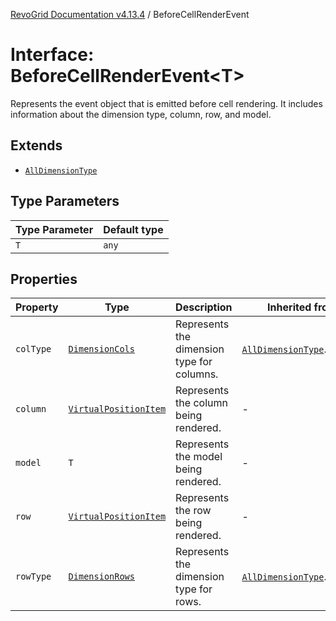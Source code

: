 [RevoGrid Documentation v4.13.4](README.md) / BeforeCellRenderEvent

# Interface: BeforeCellRenderEvent\<T\>

Represents the event object that is emitted before cell rendering.
It includes information about the dimension type, column, row, and model.

## Extends

- [`AllDimensionType`](Interface.AllDimensionType.md)

## Type Parameters

| Type Parameter | Default type |
| ------ | ------ |
| `T` | `any` |

## Properties

| Property | Type | Description | Inherited from | Defined in |
| ------ | ------ | ------ | ------ | ------ |
| `colType` | [`DimensionCols`](TypeAlias.DimensionCols.md) | Represents the dimension type for columns. | [`AllDimensionType`](Interface.AllDimensionType.md).`colType` | [src/types/interfaces.ts:769](https://github.com/revolist/revogrid/blob/325e86c31155d90566dec588c08b121b0ae7657a/src/types/interfaces.ts#L769) |
| `column` | [`VirtualPositionItem`](Interface.VirtualPositionItem.md) | Represents the column being rendered. | - | [src/types/interfaces.ts:712](https://github.com/revolist/revogrid/blob/325e86c31155d90566dec588c08b121b0ae7657a/src/types/interfaces.ts#L712) |
| `model` | `T` | Represents the model being rendered. | - | [src/types/interfaces.ts:722](https://github.com/revolist/revogrid/blob/325e86c31155d90566dec588c08b121b0ae7657a/src/types/interfaces.ts#L722) |
| `row` | [`VirtualPositionItem`](Interface.VirtualPositionItem.md) | Represents the row being rendered. | - | [src/types/interfaces.ts:717](https://github.com/revolist/revogrid/blob/325e86c31155d90566dec588c08b121b0ae7657a/src/types/interfaces.ts#L717) |
| `rowType` | [`DimensionRows`](TypeAlias.DimensionRows.md) | Represents the dimension type for rows. | [`AllDimensionType`](Interface.AllDimensionType.md).`rowType` | [src/types/interfaces.ts:764](https://github.com/revolist/revogrid/blob/325e86c31155d90566dec588c08b121b0ae7657a/src/types/interfaces.ts#L764) |
